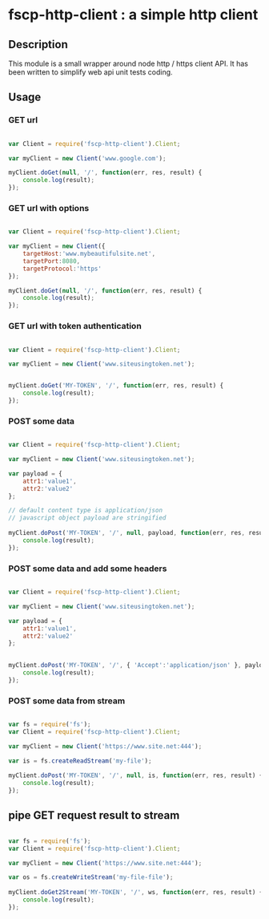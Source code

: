 # fscp-http-client : a simple http client

## Description

This module is a small wrapper around node http / https client API. 
It has been written to simplify web api unit tests coding.

## Usage


### GET url

``` javascript

var Client = require('fscp-http-client').Client;

var myClient = new Client('www.google.com');

myClient.doGet(null, '/', function(err, res, result) {
	console.log(result);
});

```

### GET url with options

``` javascript

var Client = require('fscp-http-client').Client;

var myClient = new Client({
	targetHost:'www.mybeautifulsite.net',
	targetPort:8080,
	targetProtocol:'https'
});

myClient.doGet(null, '/', function(err, res, result) {
	console.log(result);
});

```


### GET url with token authentication

``` javascript

var Client = require('fscp-http-client').Client;

var myClient = new Client('www.siteusingtoken.net');


myClient.doGet('MY-TOKEN', '/', function(err, res, result) {
	console.log(result);
});
```

### POST some data

``` javascript

var Client = require('fscp-http-client').Client;

var myClient = new Client('www.siteusingtoken.net');

var payload = {
	attr1:'value1',
	attr2:'value2'
};

// default content type is application/json
// javascript object payload are stringified
 
myClient.doPost('MY-TOKEN', '/', null, payload, function(err, res, result) {
	console.log(result);
});

```

### POST some data and add some headers

``` javascript

var Client = require('fscp-http-client').Client;

var myClient = new Client('www.siteusingtoken.net');

var payload = {
	attr1:'value1',
	attr2:'value2'
};

 
myClient.doPost('MY-TOKEN', '/', { 'Accept':'application/json' }, payload, function(err, res, result) {
	console.log(result);
});

```

### POST some data from stream

``` javascript

var fs = require('fs');
var Client = require('fscp-http-client').Client;

var myClient = new Client('https://www.site.net:444');

var is = fs.createReadStream('my-file');
 
myClient.doPost('MY-TOKEN', '/', null, is, function(err, res, result) {
	console.log(result);
});

```

## pipe GET request result to stream

``` javascript

var fs = require('fs');
var Client = require('fscp-http-client').Client;

var myClient = new Client('https://www.site.net:444');

var os = fs.createWriteStream('my-file-file');
 
myClient.doGet2Stream('MY-TOKEN', '/', ws, function(err, res, result) {
	console.log(result);
});

```

